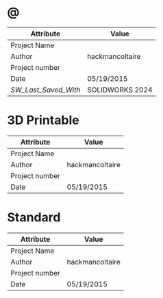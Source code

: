 # @
| Attribute | Value |
| ---  | ---     |
| Project Name |  |
| Author | hackmancoltaire |
| Project number |  |
| Date | 05/19/2015 |
| _SW_Last_Saved_With_ | SOLIDWORKS 2024 |
# 3D Printable
| Attribute | Value |
| ---  | ---     |
| Project Name |  |
| Author | hackmancoltaire |
| Project number |  |
| Date | 05/19/2015 |
# Standard
| Attribute | Value |
| ---  | ---     |
| Project Name |  |
| Author | hackmancoltaire |
| Project number |  |
| Date | 05/19/2015 |

